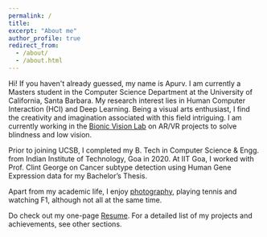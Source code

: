 ```yaml
---
permalink: /
title: 
excerpt: "About me"
author_profile: true
redirect_from: 
  - /about/
  - /about.html
---
```


Hi! If you haven't already guessed, my name is Apurv. I am currently a Masters student in the Computer Science Department at the University of California, Santa Barbara. My research interest lies in Human Computer Interaction (HCI) and Deep Learning. Being a visual arts enthusiast, I find the creativity and imagination associated with this field intriguing. I am currently working in the [Bionic Vision Lab](https://bionicvisionlab.org/) on AR/VR projects to solve blindness and low vision.

Prior to joining UCSB, I completed my B. Tech in Computer Science & Engg. from Indian Institute of Technology, Goa in 2020. At IIT Goa, I worked with Prof. Clint George on Cancer subtype detection using Human Gene Expression data for my Bachelor’s Thesis.

Apart from my academic life, I enjoy [photography](https://apurvvarshney.github.io/photography/), playing tennis and watching F1, although not all at the same time.

Do check out my one-page [Resume](/files/Resume.pdf). For a detailed list of my projects and achievements, see other sections.
